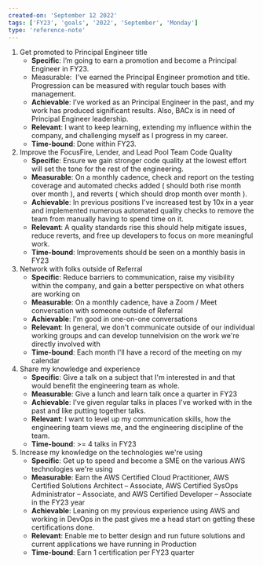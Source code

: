 ```yaml
---
created-on: 'September 12 2022'
tags: ['FY23', 'goals', '2022', 'September', 'Monday']
type: 'reference-note'
---
```


1. Get promoted to Principal Engineer title
	-   **Specific**: I’m going to earn a promotion and become a Principal Engineer in FY23.
	-   Measurable:  I've earned the Principal Engineer promotion and title. Progression can be measured with regular touch bases with management.
	-   **Achievable**: I’ve worked as an Principal Engineer in the past, and my work has produced significant results. Also, BACx is in need of Principal Engineer leadership.
	-   **Relevant**: I want to keep learning, extending my influence within the company, and challenging myself as I progress in my career.
	-   **Time-bound**: Done within FY23.
2. Improve the FocusFire, Lender, and Lead Pool Team Code Quality
	-   **Specific**: Ensure we gain stronger code quality at the lowest effort will set the tone for the rest of the engineering.
	-   **Measurable**: On a monthly cadence, check and report on the testing coverage and automated checks added ( should both rise month over month ), and reverts ( which should drop month over month ).
	-   **Achievable**: In previous positions I've increased test by 10x in a year and implemented numerous automated quality checks to remove the team from manually having to spend time on it.
	-   **Relevant**: A quality standards rise this should help mitigate issues, reduce reverts, and free up developers to focus on more meaningful work.
	-   **Time-bound**: Improvements should be seen on a monthly basis in FY23
3. Network with folks outside of Referral 
	-   **Specific**: Reduce barriers to communication, raise my visibility within the company, and gain a better perspective on what others are working on 
	-   **Measurable**: On a monthly cadence, have a Zoom / Meet conversation with someone outside of Referral
	-   **Achievable**: I'm good in one-on-one conversations 
	-   **Relevant**: In general, we don't communicate outside of our individual working groups and can develop tunnelvision on the work we're directly involved with
	-   **Time-bound**: Each month I'll have a record of the meeting on my calendar
4. Share my knowledge and experience
	-   **Specific**: Give a talk on a subject that I'm interested in and that would benefit the engineering team as whole.
	-   **Measurable**: Give a lunch and learn talk once a quarter in FY23
	-   **Achievable**: I've given regular talks in places I've worked with in the past and like putting together talks.
	-   **Relevant**: I want to level up my communication skills, how the engineering team views me, and the engineering discipline of the team.
	-   **Time-bound**: >= 4 talks in FY23
5. Increase my knowledge on the technologies we're using
	-   **Specific**: Get up to speed and become a SME on the various AWS technologies we're using
	-   **Measurable**: Earn the AWS Certified Cloud Practitioner, AWS Certified Solutions Architect – Associate, AWS Certified SysOps Administrator – Associate, and AWS Certified Developer – Associate in the FY23 year
	-   **Achievable**: Leaning on my previous experience using AWS and working in DevOps in the past gives me a head start on getting these certifications done.
	-   **Relevant**: Enable me to better design and run future solutions and current applications we have running in Production
	-   **Time-bound**: Earn 1 certification per FY23 quarter